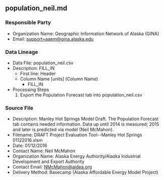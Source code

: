 ## population_neil.md

### Responsible Party
  * Organization Name: Geographic Information Network of Alaska (GINA)
  * Email: support+aaem@gina.alaska.edu

### Data Lineage
  * Data File: population_neil.csv
  * Description: FILL_IN
    * First line: Header
    * Column Name [units] (Column Name)
      * FILL_IN
  * Processing Steps
    1. Export the Population Forecast tab into population_neil.csv

### Source File
  * Description: Manley Hot Springs Model Draft.  The Population Forecast tab contains needed information. Data up until 2014 is measured; 2015 and later is predicted via model (Neil McMahon).
  * Filename: DRAFT Project Evaluation Tool--Manley Hot Springs 01122016.xlsm
  * Date: 01/12/2016
  * Contact Name: Neil McMahon
  * Organization Name: Alaska Energy Authority/Alaska Industrial Development and Export Authority
  * Contact Email: NMcMahon@aidea.org
  * Delivery Method: Basecamp (Alaska Affordable Energy Model Project)
